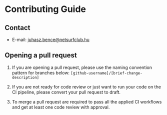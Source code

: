 Contributing Guide
==================

Contact
-------

- E-mail: juhasz.bence@netsurfclub.hu

Opening a pull request
----------------------

1. If you are opening a pull request, please use the naming convention pattern for branches below: ```[github-username]/[brief-change-description]```

2. If you are not ready for code review or just want to run your code on the CI pipeline, please convert your pull request to draft.

3. To merge a pull request are required to pass all the applied CI workflows and get at least one code review with approval.
